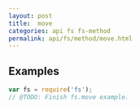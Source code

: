 ```yaml
---
layout: post
title:  move
categories: api fs fs-method
permalink: api/fs/method/move.html
---
```


## Examples

```javascript
var fs = require('fs');
// @TODO: Finish fs.move example.
```








